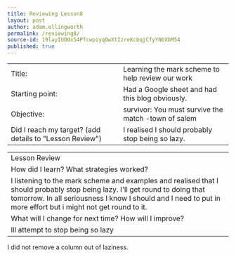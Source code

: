 ```yaml
---
title: Reviewing Lesson8
layout: post
author: adam.ellingworth
permalink: /reviewing8/
source-id: 19layIUD0x54PfcwpiyqOwXtIzreKcbqjCfyYN6XbM54
published: true
---
```

<table>
  <tr>
    <td>Title:</td>
    <td>Learning the mark scheme to help review our work</td>
  </tr>
  <tr>
    <td>Starting point:</td>
    <td>Had a Google sheet and had this blog obviously.</td>
  </tr>
  <tr>
    <td>Objective:</td>
    <td>survivor:
You must survive the match -town of salem</td>
  </tr>
  <tr>
    <td>Did I reach my target? 
(add details to "Lesson Review")</td>
    <td>I realised I should probably stop being so lazy.</td>
  </tr>
</table>


<table>
  <tr>
    <td>Lesson Review</td>
  </tr>
  <tr>
    <td>How did I learn? What strategies worked?</td>
  </tr>
  <tr>
    <td>I listening to the mark scheme and examples and realised that I should probably stop being lazy. I'll get round to doing that tomorrow. In all seriousness I know I should and I need to put in more effort but i might not get round to it.</td>
  </tr>
  <tr>
    <td>What will I change for next time? How will I improve?</td>
  </tr>
  <tr>
    <td>Ill attempt to stop being so lazy</td>
  </tr>
</table>


I did not remove a column out of laziness.

